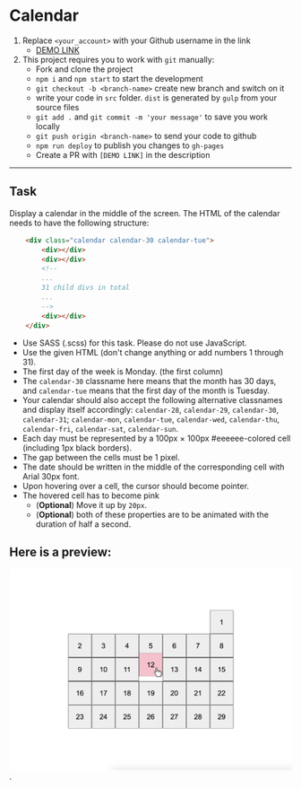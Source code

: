 # Calendar
1. Replace `<your_account>` with your Github username in the link
    - [DEMO LINK](https://<your_account>.github.io/layout_calendar/)
2. This project requires you to work with `git` manually:
    - Fork and clone the project
    - `npm i` and `npm start` to start the development
    - `git checkout -b <branch-name>` create new branch and switch on it
    - write your code in `src` folder. `dist` is generated by `gulp` from your source files
    - `git add .` and `git commit -m 'your message'` to save you work locally
    - `git push origin <branch-name>` to send your code to github 
    - `npm run deploy` to publish you changes to `gh-pages`
    - Create a PR with `[DEMO LINK]` in the description
---

## Task
Display a calendar in the middle of the screen. The HTML of the calendar needs to have the following structure:

```html
    <div class="calendar calendar-30 calendar-tue">
        <div></div>
        <div></div>
        <!--
        ...
        31 child divs in total
        ...
        -->
        <div></div>
    </div>
```
- Use SASS (.scss) for this task. Please do not use JavaScript.
- Use the given HTML (don't change anything or add numbers 1 through 31).
- The first day of the week is Monday. (the first column)
- The `calendar-30` classname here means that the month has 30 days, and `calendar-tue` means that the first day of the month is Tuesday.
- Your calendar should also accept the following alternative classnames and display itself accordingly: `calendar-28`, `calendar-29`, `calendar-30`, `calendar-31`; `calendar-mon`, `calendar-tue`, `calendar-wed`, `calendar-thu`, `calendar-fri`, `calendar-sat`, `calendar-sun`.
- Each day must be represented by a 100px × 100px #eeeeee-colored cell (including 1px black borders).
- The gap between the cells must be 1 pixel.
- The date should be written in the middle of the corresponding cell with Arial 30px font.
- Upon hovering over a cell, the cursor should become pointer.
- The hovered cell has to become pink
  - (**Optional**) Move it up by `20px`.
  - (**Optional**) both of these properties are to be animated with the duration of half a second.

## Here is a preview: 
![reference image](reference.png).
